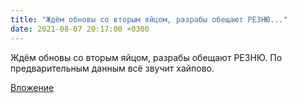 ```yaml
---
title: "Ждём обновы со вторым яйцом, разрабы обещают РЕЗНЮ..."
date: 2021-08-07 20:17:00 +0300
---
```


Ждём обновы со вторым яйцом, разрабы обещают РЕЗНЮ. По предварительным данным всё звучит хайпово.

[Вложение](https://vk.com/video322983374_456239131)
